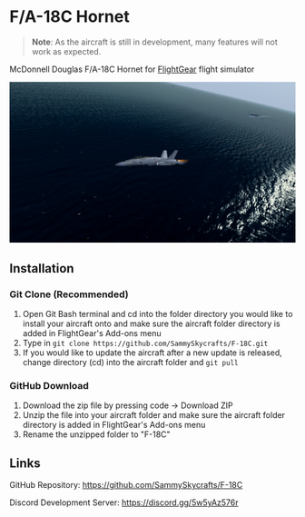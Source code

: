 # F/A-18C Hornet

> **Note**: As the aircraft is still in development, many features will not work as expected.

McDonnell Douglas F/A-18C Hornet for [FlightGear](https://www.flightgear.org/) flight simulator

![F-18C Hornet](https://github.com/SammySkycrafts/F-18C/blob/3d/Previews/5.png)

## Installation

### Git Clone (Recommended)

1. Open Git Bash terminal and cd into the folder directory you would like to install your aircraft onto and make sure the aircraft folder directory is added in FlightGear's Add-ons menu
2. Type in `git clone https://github.com/SammySkycrafts/F-18C.git`
3. If you would like to update the aircraft after a new update is released, change directory (cd) into the aircraft folder and `git pull`

### GitHub Download

1. Download the zip file by pressing code -> Download ZIP
2. Unzip the file into your aircraft folder and make sure the aircraft folder directory is added in FlightGear's Add-ons menu
3. Rename the unzipped folder to "F-18C"

## Links

GitHub Repository: <https://github.com/SammySkycrafts/F-18C>

Discord Development Server: <https://discord.gg/5w5yAz576r>
